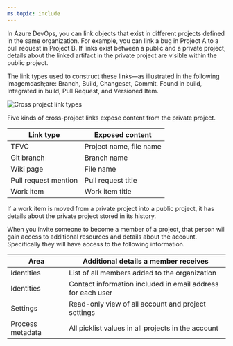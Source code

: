 ```yaml
---
ms.topic: include
---
```



In Azure DevOps, you can link objects that exist in different projects defined in the same organization. For example, you can link a bug in Project A to a pull request in Project B. If links exist between a public and a private project, details about the linked artifact in the private project are visible within the public project.


The link types used to construct these links&mdash;as illustrated in the following imagemdash;are: Branch, Build, Changeset, Commit, Found in build, Integrated in build, Pull Request, and Versioned Item.

![Cross project link types](/../../boards/queries/_img/link-tracking-artifact-to-artifact-link-types.png)

Five kinds of cross-project links expose content from the private project.

| Link type            | Exposed content         |
|----------------------|-------------------------|
| TFVC                 | Project name, file name |
| Git branch           | Branch name             |
| Wiki page            | File name               |
| Pull request mention | Pull request title      |
| Work item            | Work item title         |

If a work item is moved from a private project into a public project, it has details about the private project stored in its history.

<!-- TODO: link to /accounts/invite-outside-users.md when it lands -->
When you invite someone to become a member of a project, that person will gain access to additional resources and details about the account. Specifically they will have access to the following information. 

| Area             | Additional details a member receives                     |
|------------------|----------------------------------------------------------|
| Identities       | List of all members added to the organization            |
| Identities       | Contact information included in email address for each user |
| Settings         | Read-only view of all account and project settings       |
| Process metadata | All picklist values in all projects in the account      |
